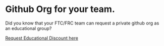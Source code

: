 # Github Org for your team.

Did you know that your FTC/FRC team can request a private github org as an educational group? 

[Request Educational Discount here](http://github.com/edu)
